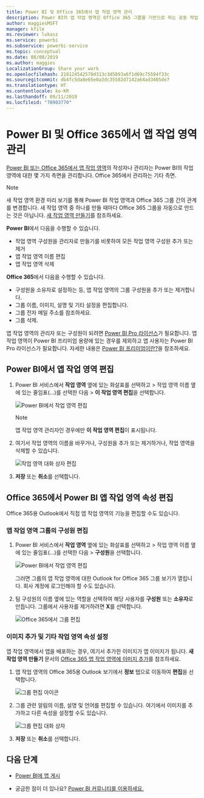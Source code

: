 ```yaml
---
title: Power BI 및 Office 365에서 앱 작업 영역 관리
description: Power BI의 앱 작업 영역은 Office 365 그룹을 기반으로 하는 공동 작업 환경을 제공합니다. Power BI 및 Office 365에서 앱 작업 영역을 관리합니다.
author: maggiesMSFT
manager: kfile
ms.reviewer: lukasz
ms.service: powerbi
ms.subservice: powerbi-service
ms.topic: conceptual
ms.date: 08/08/2019
ms.author: maggies
LocalizationGroup: Share your work
ms.openlocfilehash: 218124542570d313c3d5893a6f1d69c75594f33c
ms.sourcegitcommit: db4fc5da8e65e0a3dc35582d7142a64ad3405de7
ms.translationtype: HT
ms.contentlocale: ko-KR
ms.lasthandoff: 09/11/2019
ms.locfileid: "70903770"
---
```

# <a name="manage-your-app-workspace-in-power-bi-and-office-365"></a>Power BI 및 Office 365에서 앱 작업 영역 관리

[Power BI 또는 Office 365에서 앱 작업 영역](service-create-distribute-apps.md)의 작성자나 관리자는 Power BI의 작업 영역에 대한 몇 가지 측면을 관리합니다. Office 365에서 관리하는 기타 측면.

> [!NOTE]
> 새 작업 영역 환경 미리 보기를 통해 Power BI 작업 영역과 Office 365 그룹 간의 관계를 변경합니다. 새 작업 영역 중 하나를 만들 때마다 Office 365 그룹을 자동으로 만드는 것은 아닙니다. [새 작업 영역 만들기](service-create-the-new-workspaces.md)를 참조하세요.

**Power BI**에서 다음을 수행할 수 있습니다.

* 작업 영역 구성원을 관리자로 만들기를 비롯하여 모든 작업 영역 구성원 추가 또는 제거
* 앱 작업 영역 이름 편집
* 앱 작업 영역 삭제

**Office 365**에서 다음을 수행할 수 있습니다.

* 구성원을 소유자로 설정하는 등, 앱 작업 영역의 그룹 구성원을 추가 또는 제거합니다.
* 그룹 이름, 이미지, 설명 및 기타 설정을 편집합니다.
* 그룹 전자 메일 주소를 참조하세요.
* 그룹 삭제.

앱 작업 영역의 관리자 또는 구성원이 되려면 [Power BI Pro 라이선스](service-features-license-type.md)가 필요합니다. 앱 작업 영역이 Power BI 프리미엄 용량에 있는 경우를 제외하고 앱 사용자는 Power BI Pro 라이선스가 필요합니다. 자세한 내용은 [Power BI 프리미엄이란?](service-premium-what-is.md)을 참조하세요.

## <a name="edit-your-app-workspace-in-power-bi"></a>Power BI에서 앱 작업 영역 편집

1. Power BI 서비스에서 **작업 영역** 옆에 있는 화살표를 선택하고 > 작업 영역 이름 옆에 있는 줄임표(…)를 선택한 다음 > **이 작업 영역 편집**을 선택합니다.

   ![Power BI에서 작업 영역 편집](media/service-manage-app-workspace-in-power-bi-and-office-365/power-bi-app-ellipsis.png)

   > [!NOTE]
   > 앱 작업 영역 관리자인 경우에만 **이 작업 영역 편집**이 표시됩니다.

1. 여기서 작업 영역의 이름을 바꾸거나, 구성원을 추가 또는 제거하거나, 작업 영역을 삭제할 수 있습니다.

   ![작업 영역 대화 상자 편집](media/service-manage-app-workspace-in-power-bi-and-office-365/power-bi-app-edit-workspace.png)

1. **저장** 또는 **취소**를 선택합니다.

## <a name="edit-power-bi-app-workspace-properties-in-office-365"></a>Office 365에서 Power BI 앱 작업 영역 속성 편집

Office 365용 Outlook에서 직접 앱 작업 영역의 기능을 편집할 수도 있습니다.

### <a name="edit-the-members-of-the-app-workspace-group"></a>앱 작업 영역 그룹의 구성원 편집

1. Power BI 서비스에서 **작업 영역** 옆에 있는 화살표를 선택하고 > 작업 영역 이름 옆에 있는 줄임표(…)를 선택한 다음 > **구성원**을 선택합니다.

   ![Power BI에서 작업 영역 편집](media/service-manage-app-workspace-in-power-bi-and-office-365/power-bi-app-ellipsis-members.png)

   그러면 그룹의 앱 작업 영역에 대한 Outlook for Office 365 그룹 보기가 열립니다. 회사 계정에 로그인해야 할 수도 있습니다.

1. 팀 구성원의 이름 옆에 있는 역할을 선택하여 해당 사용자를 **구성원** 또는 **소유자**로 만듭니다. 그룹에서 사용자를 제거하려면 **X**를 선택합니다.

   ![Office 365에서 그룹 편집](media/service-manage-app-workspace-in-power-bi-and-office-365/pbi_managegroupo365.png)

### <a name="add-an-image-and-set-other-workspace-properties"></a>이미지 추가 및 기타 작업 영역 속성 설정

앱 작업 영역에서 앱을 배포하는 경우, 여기서 추가한 이미지가 앱 이미지가 됩니다. **새 작업 영역 만들기** 문서의 [Office 365 앱 작업 영역에 이미지 추가](service-create-workspaces.md#add-an-image-to-your-office-365-workspace-optional)를 참조하세요.

1. 앱 작업 영역의 Office 365용 Outlook 보기에서 **정보** 탭으로 이동하여 **편집**을 선택합니다.

    ![그룹 편집 아이콘](media/service-manage-app-workspace-in-power-bi-and-office-365/pbi_editgroupo365.png)
1. 그룹 관련 알림의 이름, 설명 및 언어를 편집할 수 있습니다. 여기에서 이미지를 추가하고 다른 속성을 설정할 수도 있습니다.

   ![그룹 편집 대화 상자](media/service-manage-app-workspace-in-power-bi-and-office-365/pbi_editgrpo365dialog.png)

1. **저장** 또는 **취소**를 선택합니다.

## <a name="next-steps"></a>다음 단계

* [Power BI에 앱 게시](service-create-distribute-apps.md)

* 궁금한 점이 더 있나요? [Power BI 커뮤니티를 이용하세요.](http://community.powerbi.com/)
